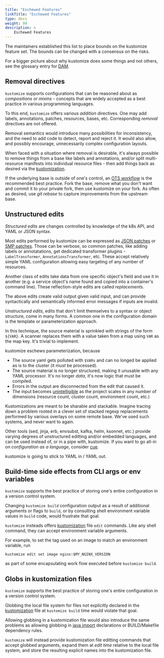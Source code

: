 ```yaml
---
title: "Eschewed Features"
linkTitle: "Eschewed Features"
type: docs
weight: 99
description: >
    Eschewed Features
---
```


The maintainers established this list to
place bounds on the kustomize feature
set.  The bounds can be changed with
a consensus on the risks.

For a bigger picture about why kustomize
does some things and not others, see the
glossary entry for [DAM].

## Removal directives

`kustomize` supports configurations that can be reasoned about as
_compositions_ or _mixins_ - concepts that are widely accepted as
a best practice in various programming languages.

To this end, `kustomize` offers various _addition_ directives.
One may add labels, annotations, patches, resources, bases, etc.
Corresponding _removal_ directives are not offered.

Removal semantics would introduce many possibilities for
inconsistency, and the need to add code to detect, report and
reject it.  It would also allow, and possibly encourage,
unnecessarily complex configuration layouts.

When faced with a situation where removal is desirable, it's
always possible to remove things from a base like labels and
annotations, and/or split multi-resource manifests into individual
resource files - then add things back as desired via the
[kustomization].

If the underlying base is outside of one's control, an [OTS
workflow] is the recommended best practice.  Fork the base, remove
what you don't want and commit it to your private fork, then use
kustomize on your fork.  As often as desired, use _git rebase_ to
capture improvements from the upstream base.

## Unstructured edits

_Structured edits_ are changes controlled by
knowledge of the k8s API, and YAML or JSON syntax.

Most edits performed by kustomize can be expressed as
[JSON patches] or [SMP patches].
Those can be verbose, so common patches,
like adding labels or annotatations, get dedicated
transformer plugins - `LabelTransformer`,
`AnnotationsTransformer`, etc.
These accept relatively simple YAML configuration
allowing easy targeting of any number of resources.

Another class of edits take data from one specific
object's field and use it in another (e.g. a service
object's name found and copied into a container's
command line).  These reflection-style edits
are called _replacements_.

The above edits create valid output given valid input,
and can provide syntactically and semantically
informed error messages if inputs are invalid.

_Unstructured edits_, edits that don't limit
themselves to a syntax or object structure,
come in many forms.  A common one in the
configuration domain is the template or
parameterization approach.

In this technique, the source
material is sprinkled with strings of the
form `${VAR}`.  A scanner replaces them
with a value taken from a map using `VAR`
as the map key. It's trivial to implement.

kustomize eschews parameterization, because

- The source yaml gets polluted with `$VARs`
  and can no longed be applied as is
  to the cluster (it _must_ be processed).
- The source material is no longer structured,
  making it unusable with any YAML processor.
  It's no longer _data_, it's now logic that
  must be compiled.
- Errors in the output are disconnected from
  the edit that caused it.
- The input becomes [unintelligible] as the project
  scales in any number of dimensions (resource
  count, cluster count, environment count, etc.)

Kustomizations are meant to be sharable and stackable.
Imagine tracing down a problem rooted in a
clever set of stacked regexp replacements
performed by various overlays on some remote base.
We've used such systems, and never want to again.

Other tools (sed, jinja, erb, envsubst, kafka, helm, ksonnet,
etc.) provide varying degrees of unstructured editting
and/or embedded languages, and can be used instead
of, or in a pipe with, kustomize.  If you want to
go all-in on _configuration as a language_, consider [cue].

kustomize is going to stick to YAML in / YAML out.

## Build-time side effects from CLI args or env variables

`kustomize` supports the best practice of storing one's
entire configuration in a version control system.

Changing `kustomize build` configuration output as a result
of additional arguments or flags to `build`, or by
consulting shell environment variable values in `build`
code, would frustrate that goal.

`kustomize` insteads offers [kustomization] file `edit`
commands.  Like any shell command, they can accept
environment variable arguments.

For example, to set the tag used on an image to match an
environment variable, run

```
kustomize edit set image nginx:$MY_NGINX_VERSION
```

as part of some encapsulating work flow executed before
`kustomize build`.

## Globs in kustomization files

`kustomize` supports the best practice of storing one's
entire configuration in a version control system.

Globbing the local file system for files not explicitly
declared in the [kustomization] file at `kustomize build` time
would violate that goal.

Allowing globbing in a kustomization file would also introduce
the same problems as allowing globbing in [java import]
declarations or BUILD/Makefile dependency rules.

`kustomize` will instead provide kustomization file editting
commands that accept globbed arguments, expand them at _edit
time_ relative to the local file system, and store the resulting
explicit names into the kustomization file.

[base]: /kustomize/api-reference/glossary#base
[DAM]: /references/kustomize/glossary/#declarative-application-management
[java import]: https://www.codebyamir.com/blog/pitfalls-java-import-wildcards
[JSON patches]: /references/kustomize/glossary/#patchjson6902
[kustomization]: /references/kustomize/glossary/#kustomization
[OTS workflow]: /references/kustomize/glossary/#off-the-shelf-configuration
[SMP patches]: /references/kustomize/glossary/#patchstrategicmerge
[parameterization pitfall discussion]: https://github.com/kubernetes/community/blob/master/contributors/design-proposals/architecture/declarative-application-management.md#parameterization-pitfalls
[unintelligible]: https://github.com/helm/charts/blob/e002378c13e91bef4a3b0ba718c191ec791ce3f9/stable/artifactory/templates/artifactory-deployment.yaml
[cue]: https://cuelang.org/
